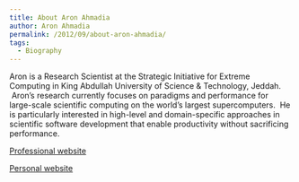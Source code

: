 ```yaml
---
title: About Aron Ahmadia
author: Aron Ahmadia
permalink: /2012/09/about-aron-ahmadia/
tags:
  - Biography
---
```

Aron is a Research Scientist at the Strategic Initiative for Extreme Computing in King Abdullah University of Science & Technology, Jeddah.  Aron&#8217;s research currently focuses on paradigms and performance for large-scale scientific computing on the world&#8217;s largest supercomputers.  He is particularly interested in high-level and domain-specific approaches in scientific software development that enable productivity without sacrificing performance.

[Professional website][1]

[Personal website][2]

[  
][2]

 [1]: http://ksl.kaust.edu.sa/Pages/AronAhmadia.aspx "Professional Website"
 [2]: http://aron.ahmadia.net "Personal website"
